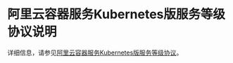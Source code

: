 # 阿里云容器服务Kubernetes版服务等级协议说明

详细信息，请参见[阿里云容器服务Kubernetes版服务等级协议](https://terms.aliyun.com/legal-agreement/terms/suit_bu1_ali_cloud/suit_bu1_ali_cloud202010221416_90184.html)。

